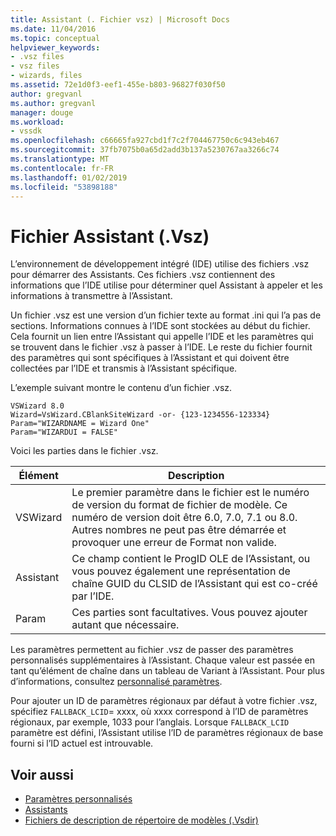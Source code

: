 ```yaml
---
title: Assistant (. Fichier vsz) | Microsoft Docs
ms.date: 11/04/2016
ms.topic: conceptual
helpviewer_keywords:
- .vsz files
- vsz files
- wizards, files
ms.assetid: 72e1d0f3-eef1-455e-b803-96827f030f50
author: gregvanl
ms.author: gregvanl
manager: douge
ms.workload:
- vssdk
ms.openlocfilehash: c66665fa927cbd1f7c2f704467750c6c943eb467
ms.sourcegitcommit: 37fb7075b0a65d2add3b137a5230767aa3266c74
ms.translationtype: MT
ms.contentlocale: fr-FR
ms.lasthandoff: 01/02/2019
ms.locfileid: "53898188"
---
```

# <a name="wizard-vsz-file"></a>Fichier Assistant (.Vsz)

L’environnement de développement intégré (IDE) utilise des fichiers .vsz pour démarrer des Assistants. Ces fichiers .vsz contiennent des informations que l’IDE utilise pour déterminer quel Assistant à appeler et les informations à transmettre à l’Assistant.

Un fichier .vsz est une version d’un fichier texte au format .ini qui l’a pas de sections. Informations connues à l’IDE sont stockées au début du fichier. Cela fournit un lien entre l’Assistant qui appelle l’IDE et les paramètres qui se trouvent dans le fichier .vsz à passer à l’IDE. Le reste du fichier fournit des paramètres qui sont spécifiques à l’Assistant et qui doivent être collectées par l’IDE et transmis à l’Assistant spécifique.

L’exemple suivant montre le contenu d’un fichier .vsz.

```
VSWizard 8.0
Wizard=VsWizard.CBlankSiteWizard -or- {123-1234556-123334}
Param="WIZARDNAME = Wizard One"
Param="WIZARDUI = FALSE"
```

Voici les parties dans le fichier .vsz.

|Élément|Description|
|----------|-----------------|
|VSWizard|Le premier paramètre dans le fichier est le numéro de version du format de fichier de modèle. Ce numéro de version doit être 6.0, 7.0, 7.1 ou 8.0. Autres nombres ne peut pas être démarrée et provoquer une erreur de Format non valide.|
|Assistant|Ce champ contient le ProgID OLE de l’Assistant, ou vous pouvez également une représentation de chaîne GUID du CLSID de l’Assistant qui est co-créé par l’IDE.|
|Param|Ces parties sont facultatives. Vous pouvez ajouter autant que nécessaire.|

Les paramètres permettent au fichier .vsz de passer des paramètres personnalisés supplémentaires à l’Assistant. Chaque valeur est passée en tant qu’élément de chaîne dans un tableau de Variant à l’Assistant. Pour plus d’informations, consultez [personnalisé paramètres](../../extensibility/internals/custom-parameters.md).

Pour ajouter un ID de paramètres régionaux par défaut à votre fichier .vsz, spécifiez `FALLBACK_LCID`= xxxx, où xxxx correspond à l’ID de paramètres régionaux, par exemple, 1033 pour l’anglais. Lorsque `FALLBACK_LCID` paramètre est défini, l’Assistant utilise l’ID de paramètres régionaux de base fourni si l’ID actuel est introuvable.

## <a name="see-also"></a>Voir aussi

- [Paramètres personnalisés](../../extensibility/internals/custom-parameters.md)
- [Assistants](../../extensibility/internals/wizards.md)
- [Fichiers de description de répertoire de modèles (.Vsdir)](../../extensibility/internals/template-directory-description-dot-vsdir-files.md)